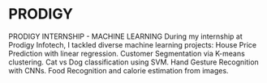 # PRODIGY
PRODIGY INTERNSHIP - MACHINE LEARNING During my internship at Prodigy Infotech, I tackled diverse machine learning projects: House Price Prediction with linear regression. Customer Segmentation via K-means clustering. Cat vs Dog classification using SVM. Hand Gesture Recognition with CNNs. Food Recognition and calorie estimation from images.
